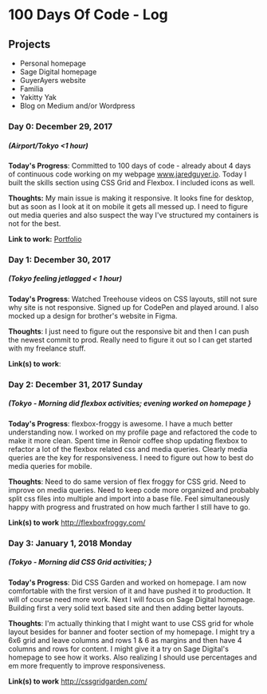# 100 Days Of Code - Log

## Projects

* Personal homepage 
* Sage Digital homepage
* GuyerAyers website
* Familia
* Yakitty Yak
* Blog on Medium and/or Wordpress

### Day 0: December 29, 2017
##### (Airport/Tokyo <1 hour)

**Today's Progress**: Committed to 100 days of code - already about 4 days of continuous code working on my webpage www.jaredguyer.io.  Today I built the skills section using CSS Grid and Flexbox.  I included icons as well.  

**Thoughts:** My main issue is making it responsive.  It looks fine for desktop, but as soon as I look at it on mobile it gets all messed up.  I need to figure out media queries and also suspect the way I've structured my containers is not for the best.

**Link to work:** [Portfolio](http://www.jaredguyer.io)

### Day 1: December 30, 2017 
##### (Tokyo feeling jetlagged < 1 hour)

**Today's Progress**: Watched Treehouse videos on CSS layouts, still not sure why site is not responsive.  Signed up for CodePen and played around.  I also mocked up a design for brother's website in Figma.

**Thoughts**: I just need to figure out the responsive bit and then I can push the newest commit to prod.  Really need to figure it out so I can get started with my freelance stuff.  

**Link(s) to work**: 

### Day 2: December 31, 2017 Sunday
##### (Tokyo - Morning did flexbox activities; evening worked on homepage }

**Today's Progress**: flexbox-froggy is awesome.  I have a much better understanding now. I worked on my profile page and refactored the code to make it more clean.  Spent time in Renoir coffee shop updating flexbox to refactor a lot of the flexbox related css and media queries.  Clearly media queries are the key for responsiveness.  I need to figure out how to best do media queries for mobile.  

**Thoughts**: Need to do same version of flex froggy for CSS grid.  Need to improve on media queries.  Need to keep code more organized and probably split css files into multiple and import into a base file.  Feel simultaneously happy with progress and frustrated on how much farther I still have to go.

**Link(s) to work**
http://flexboxfroggy.com/

### Day 3: January 1, 2018 Monday
##### (Tokyo - Morning did CSS Grid activities; }

**Today's Progress**: Did CSS Garden and worked on homepage.  I am now comfortable with the first version of it and have pushed it to production.  It will of course need more work.  Next I will focus on Sage Digital homepage.  Building first a very solid text based site and then adding better layouts.

**Thoughts**: I'm actually thinking that I might want to use CSS grid for whole layout besides for banner and footer section of my homepage.  I might try a 6x6 grid and leave columns and rows 1 & 6 as margins and then have 4 columns and rows for content.  I might give it a try on Sage Digital's homepage to see how it works.  Also realizing I should use percentages and em more frequently to improve responsiveness.

**Link(s) to work**
http://cssgridgarden.com/
